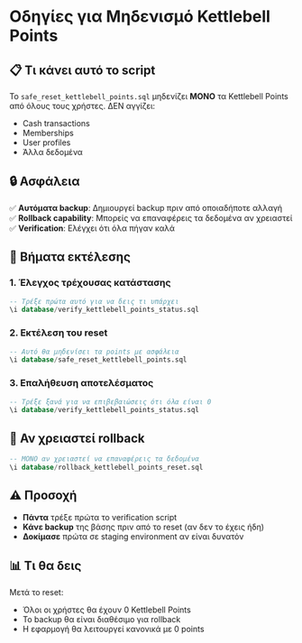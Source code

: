 # Οδηγίες για Μηδενισμό Kettlebell Points

## 📋 Τι κάνει αυτό το script

Το `safe_reset_kettlebell_points.sql` μηδενίζει **ΜΟΝΟ** τα Kettlebell Points από όλους τους χρήστες. ΔΕΝ αγγίζει:
- Cash transactions
- Memberships  
- User profiles
- Άλλα δεδομένα

## 🔒 Ασφάλεια

✅ **Αυτόματα backup**: Δημιουργεί backup πριν από οποιαδήποτε αλλαγή  
✅ **Rollback capability**: Μπορείς να επαναφέρεις τα δεδομένα αν χρειαστεί  
✅ **Verification**: Ελέγχει ότι όλα πήγαν καλά  

## 📝 Βήματα εκτέλεσης

### 1. Έλεγχος τρέχουσας κατάστασης
```sql
-- Τρέξε πρώτα αυτό για να δεις τι υπάρχει
\i database/verify_kettlebell_points_status.sql
```

### 2. Εκτέλεση του reset
```sql
-- Αυτό θα μηδενίσει τα points με ασφάλεια
\i database/safe_reset_kettlebell_points.sql
```

### 3. Επαλήθευση αποτελέσματος
```sql
-- Τρέξε ξανά για να επιβεβαιώσεις ότι όλα είναι 0
\i database/verify_kettlebell_points_status.sql
```

## 🔄 Αν χρειαστεί rollback

```sql
-- ΜΟΝΟ αν χρειαστεί να επαναφέρεις τα δεδομένα
\i database/rollback_kettlebell_points_reset.sql
```

## ⚠️ Προσοχή

- **Πάντα** τρέξε πρώτα το verification script
- **Κάνε backup** της βάσης πριν από το reset (αν δεν το έχεις ήδη)
- **Δοκίμασε** πρώτα σε staging environment αν είναι δυνατόν

## 📊 Τι θα δεις

Μετά το reset:
- Όλοι οι χρήστες θα έχουν 0 Kettlebell Points
- Το backup θα είναι διαθέσιμο για rollback
- Η εφαρμογή θα λειτουργεί κανονικά με 0 points
